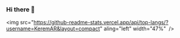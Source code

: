 ### Hi there 👋
<img src="https://github-readme-stats.vercel.app/api/top-langs/?username=KeremAR&layout=compact" aling="left" width="47%"  />
